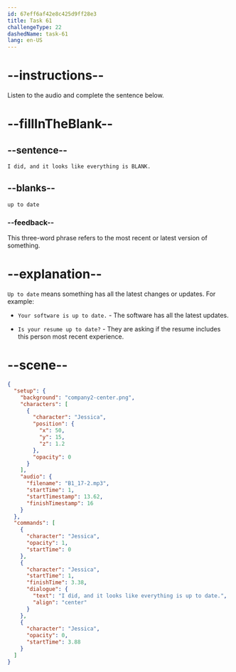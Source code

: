 ```yaml
---
id: 67eff6af42e8c425d9ff28e3
title: Task 61
challengeType: 22
dashedName: task-61
lang: en-US
---
```


<!-- (audio) Jessica: I did, and it looks like everything is up to date. -->

# --instructions--

Listen to the audio and complete the sentence below.

# --fillInTheBlank--

## --sentence--

`I did, and it looks like everything is BLANK.`

## --blanks--

`up to date`

### --feedback--

This three-word phrase refers to the most recent or latest version of something.

# --explanation--

`Up to date` means something has all the latest changes or updates. For example:

- `Your software is up to date.` - The software has all the latest updates.

- `Is your resume up to date?` - They are asking if the resume includes this person most recent experience.

# --scene--

```json
{
  "setup": {
    "background": "company2-center.png",
    "characters": [
      {
        "character": "Jessica",
        "position": {
          "x": 50,
          "y": 15,
          "z": 1.2
        },
        "opacity": 0
      }
    ],
    "audio": {
      "filename": "B1_17-2.mp3",
      "startTime": 1,
      "startTimestamp": 13.62,
      "finishTimestamp": 16
    }
  },
  "commands": [
    {
      "character": "Jessica",
      "opacity": 1,
      "startTime": 0
    },
    {
      "character": "Jessica",
      "startTime": 1,
      "finishTime": 3.38,
      "dialogue": {
        "text": "I did, and it looks like everything is up to date.",
        "align": "center"
      }
    },
    {
      "character": "Jessica",
      "opacity": 0,
      "startTime": 3.88
    }
  ]
}
```
